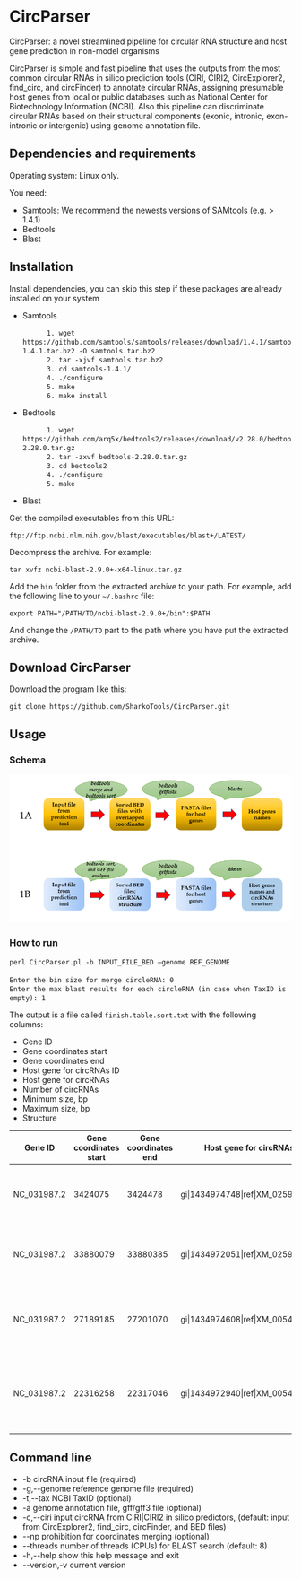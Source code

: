 # CircParser
CircParser: a novel streamlined pipeline for circular RNA structure and host gene prediction in non-model organisms

  CircParser is simple and fast pipeline that uses the outputs from the most common circular RNAs in silico prediction tools (CIRI, CIRI2, CircExplorer2, find_circ, and circFinder) to annotate circular RNAs, assigning
presumable host genes from local or public databases such as National Center for Biotechnology Information (NCBI). Also this pipeline can discriminate circular RNAs
based on their structural components (exonic, intronic, exon-intronic or intergenic) using genome annotation file.


## Dependencies and requirements
Operating system: Linux only.

You need:
- Samtools: We recommend the newests versions of SAMtools (e.g. > 1.4.1)
- Bedtools
- Blast

## Installation
Install dependencies, you can skip this step if these packages are already installed on your system

- Samtools 

            1. wget https://github.com/samtools/samtools/releases/download/1.4.1/samtools-1.4.1.tar.bz2 -O samtools.tar.bz2
            2. tar -xjvf samtools.tar.bz2 
            3. cd samtools-1.4.1/
            4. ./configure
            5. make
            6. make install
 
- Bedtools 

            1. wget https://github.com/arq5x/bedtools2/releases/download/v2.28.0/bedtools-2.28.0.tar.gz
            2. tar -zxvf bedtools-2.28.0.tar.gz
            3. cd bedtools2
            4. ./configure
            5. make
            
- Blast 

Get the compiled executables from this URL:

```
ftp://ftp.ncbi.nlm.nih.gov/blast/executables/blast+/LATEST/
```

Decompress the archive. For example:

```
tar xvfz ncbi-blast-2.9.0+-x64-linux.tar.gz
```

Add the `bin` folder from the extracted archive to your path. For example, add
the following line to your `~/.bashrc` file:

```
export PATH="/PATH/TO/ncbi-blast-2.9.0+/bin":$PATH
```

And change the `/PATH/TO` part to the path where you have put the extracted
archive.

## Download CircParser

Download the program like this:
```
git clone https://github.com/SharkoTools/CircParser.git
```           

## Usage

### Schema
![Image alt](https://github.com/SharkoTools/CircParser/blob/master/Figure_1.png)


### How to run
```
perl CircParser.pl -b INPUT_FILE_BED –genome REF_GENOME

Enter the bin size for merge circleRNA: 0
Enter the max blast results for each circleRNA (in case when TaxID is empty): 1

```
The output is a file called `finish.table.sort.txt` with the following columns:

* Gene ID
* Gene coordinates start
* Gene coordinates end
* Host gene for circRNAs ID
* Host gene for circRNAs
* Number of circRNAs
* Minimum size, bp
* Maximum size, bp
* Structure


| Gene ID 	| Gene coordinates start 	| Gene coordinates end 	| Host gene for circRNAs ID 	| Host gene for circRNAs 	| Number of circRNAs 	| Minimum size, bp 	| Maximum size, bp 	| Structure 	|
|-------------	|------------------------	|----------------------	|---------------------------------------	|---------------------------------------------------------------------------------------------------------------------------	|--------------------	|------------------	|------------------	|--------------------------------------------------------------------------------------------------------------------------	|
| NC_031987.2 	| 3424075 	| 3424478 	| gi\|1434974748\|ref\|XM_025904114.1\| 	| PREDICTED: Oreochromis niloticus cyclin-T2 (LOC100698210), transcript variant X6, mRNA 	| 1 	| 432 	| 432 	| intron-exon-exon-intron- 	|
| NC_031987.2 	| 33880079 	| 33880385 	| gi\|1434972051\|ref\|XM_025903599.1\| 	| PREDICTED: Oreochromis niloticus titin (LOC100702396), transcript variant X22, mRNA 	| 1 	| 337 	| 337 	| intron-exon- 	|
| NC_031987.2 	| 27189185 	| 27201070 	| gi\|1434974608\|ref\|XM_005475351.3\| 	| PREDICTED: Oreochromis niloticus CD209 antigen-like protein A (LOC102078188), mRNA 	| 1 	| 11916 	| 11916 	| intron-exon-exon-intron- 	|
| NC_031987.2 	| 22316258 	| 22317046 	| gi\|1434972940\|ref\|XM_005475492.4\| 	| PREDICTED: Oreochromis niloticus ABI family member 3 binding protein (abi3bp), transcript variant X4, mRNA 	| 1 	| 819 	| 819 	| exon-exon-intron-exon-intron- 	|
 

## Command line
-  -b              circRNA input file (required)
-  -g,--genome     reference genome file (required)
-  -t,--tax        NCBI TaxID (optional)
-  -a              genome annotation file, gff/gff3 file (optional)
-  -c,--ciri       input circRNA from CIRI|CIRI2 in silico predictors, (default: input from CircExplorer2, find_circ, circFinder, and BED files)
-  --np            prohibition for coordinates merging (optional)
-  --threads       number of threads (CPUs) for BLAST search (default: 8)
-  -h,--help       show this help message and exit
-  --version,-v    current version
